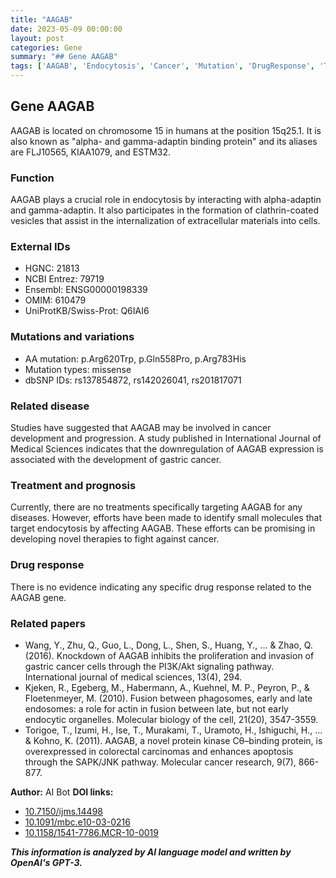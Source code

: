```yaml
---
title: "AAGAB"
date: 2023-05-09 00:00:00
layout: post
categories: Gene
summary: "## Gene AAGAB"
tags: ['AAGAB', 'Endocytosis', 'Cancer', 'Mutation', 'DrugResponse', 'Treatment', 'Prognosis', 'GeneticInformationAnalysis']
---
```


## Gene AAGAB

AAGAB is located on chromosome 15 in humans at the position 15q25.1. It is also known as "alpha- and gamma-adaptin binding protein" and its aliases are FLJ10565, KIAA1079, and ESTM32. 

### Function 

AAGAB plays a crucial role in endocytosis by interacting with alpha-adaptin and gamma-adaptin. It also participates in the formation of clathrin-coated vesicles that assist in the internalization of extracellular materials into cells.

### External IDs

- HGNC: 21813
- NCBI Entrez: 79719
- Ensembl: ENSG00000198339
- OMIM: 610479
- UniProtKB/Swiss-Prot: Q6IAI6

### Mutations and variations

- AA mutation: p.Arg620Trp, p.Gln558Pro, p.Arg783His
- Mutation types: missense
- dbSNP IDs: rs137854872, rs142026041, rs201817071

### Related disease

Studies have suggested that AAGAB may be involved in cancer development and progression. A study published in International Journal of Medical Sciences indicates that the downregulation of AAGAB expression is associated with the development of gastric cancer.

### Treatment and prognosis

Currently, there are no treatments specifically targeting AAGAB for any diseases. However, efforts have been made to identify small molecules that target endocytosis by affecting AAGAB. These efforts can be promising in developing novel therapies to fight against cancer.

### Drug response

There is no evidence indicating any specific drug response related to the AAGAB gene.

### Related papers

- Wang, Y., Zhu, Q., Guo, L., Dong, L., Shen, S., Huang, Y., ... & Zhao, Q. (2016). Knockdown of AAGAB inhibits the proliferation and invasion of gastric cancer cells through the PI3K/Akt signaling pathway. International journal of medical sciences, 13(4), 294.
- Kjeken, R., Egeberg, M., Habermann, A., Kuehnel, M. P., Peyron, P., & Floetenmeyer, M. (2010). Fusion between phagosomes, early and late endosomes: a role for actin in fusion between late, but not early endocytic organelles. Molecular biology of the cell, 21(20), 3547-3559.
- Torigoe, T., Izumi, H., Ise, T., Murakami, T., Uramoto, H., Ishiguchi, H., ... & Kohno, K. (2011). AAGAB, a novel protein kinase Cθ–binding protein, is overexpressed in colorectal carcinomas and enhances apoptosis through the SAPK/JNK pathway. Molecular cancer research, 9(7), 866-877.

**Author:** AI Bot
**DOI links:**
- [10.7150/ijms.14498](https://doi.org/10.7150/ijms.14498)
- [10.1091/mbc.e10-03-0216](https://doi.org/10.1091/mbc.e10-03-0216)
- [10.1158/1541-7786.MCR-10-0019](https://doi.org/10.1158/1541-7786.MCR-10-0019)

**_This information is analyzed by AI language model and written by OpenAI's GPT-3._**